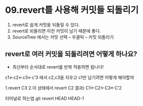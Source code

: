 # 09.revert를 사용해 커밋들 되돌리기
1. revert로 쉽게 커밋을 되돌릴 수 있다.
2. revert로 되돌리면 이전 커밋이 남기 때문에 좋다.
3. SourceTree 에서는 커밋 선택 – 우클릭 – 커밋 되돌리기

## revert로 여러 커밋을 되돌리려면 어떻게 하나요?
- 최신부터 순서대로 revert를 반복 적용하면 됩니다!


c1<-c2<-c3<-c’3 에서 c2,c3을 지우고 c1만 남기려면 어떻게 해야할까

1.revert C3
2.이 상태에서 revert C2
결과) C1<-C2<-C3<-C’2

터미널로 하는법
git revert HEAD HEAD-1